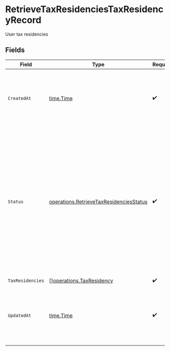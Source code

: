 # RetrieveTaxResidenciesTaxResidencyRecord

User tax residencies


## Fields

| Field                                                                                                                                                                                                                           | Type                                                                                                                                                                                                                            | Required                                                                                                                                                                                                                        | Description                                                                                                                                                                                                                     |
| ------------------------------------------------------------------------------------------------------------------------------------------------------------------------------------------------------------------------------- | ------------------------------------------------------------------------------------------------------------------------------------------------------------------------------------------------------------------------------- | ------------------------------------------------------------------------------------------------------------------------------------------------------------------------------------------------------------------------------- | ------------------------------------------------------------------------------------------------------------------------------------------------------------------------------------------------------------------------------- |
| `CreatedAt`                                                                                                                                                                                                                     | [time.Time](https://pkg.go.dev/time#Time)                                                                                                                                                                                       | :heavy_check_mark:                                                                                                                                                                                                              | Date and time when the resource was created. [RFC 3339-5](https://datatracker.ietf.org/doc/html/rfc3339#section-5.6), [ISO8601 UTC](https://www.iso.org/iso-8601-date-and-time-format.html)                                     |
| `Status`                                                                                                                                                                                                                        | [operations.RetrieveTaxResidenciesStatus](../../../pkg/models/operations/retrievetaxresidenciesstatus.md)                                                                                                                       | :heavy_check_mark:                                                                                                                                                                                                              | Tax residency status<br/>* PENDING - It indicates that the tax residency records are not yet processed by Upvest.<br/>* ACTIVE - It indicates that tax residency records are processed, and the tax residency record is the one in use. |
| `TaxResidencies`                                                                                                                                                                                                                | [][operations.TaxResidency](../../../pkg/models/operations/taxresidency.md)                                                                                                                                                     | :heavy_check_mark:                                                                                                                                                                                                              | N/A                                                                                                                                                                                                                             |
| `UpdatedAt`                                                                                                                                                                                                                     | [time.Time](https://pkg.go.dev/time#Time)                                                                                                                                                                                       | :heavy_check_mark:                                                                                                                                                                                                              | Date and time when the resource was last updated. [RFC 3339-5](https://datatracker.ietf.org/doc/html/rfc3339#section-5.6), [ISO8601 UTC](https://www.iso.org/iso-8601-date-and-time-format.html)                                |